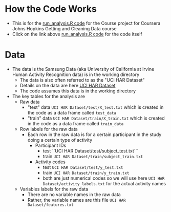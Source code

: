 # How the Code Works 
* This is for the [run_analysis.R code](./run_analysis.R) for the Course project for Coursera Johns Hopkins Getting and Cleaning Data course
* Click on the link above [run_analysis.R code](./run_analysis.R) for the code itself 

# Data
* The data is the Samsung Data (aka University of California at Irvine Human Activity Recognition data) is in the working directory
  * The data is also often referred to as the "UCI HAR Dataset" 
  * Details on the data are here [UCI HAR Dataset](http://archive.ics.uci.edu/ml/datasets/Human+Activity+Recognition+Using+Smartphones)
  * The code assumes this data is in the working directory
* The key tables for the analysis are 
  * Raw data
    * "test" data ```UCI HAR Dataset/test/X_test.txt``` which is created in the code as a data frame called ```test_data```
    * "train" data ```UCI HAR Dataset/train/X_train.txt``` which is created in the code as a data frame called ```train_data```
  * Row labels for the raw data
    * Each row in the raw data is for a certain participant in the study doing a certain type of activity
      * Participant IDs
        * test ``UCI HAR Dataset/test/subject_test.txt``` 
        * train ```UCI HAR Dataset/train/subject_train.txt```
      * Activity codes 
        * test ```UCI HAR Dataset/test/y_test.txt```
        * train ```UCI HAR Dataset/train/y_train.txt```
        * both are just numerical codes so we will use here ```UCI HAR Dataset/activity_labels.txt``` for the actual activity names 
  * Variables labels for the raw data
    * There are no variable names in the raw data  
    * Rather, the variable names are this file ```UCI HAR Dataset/features.txt```



